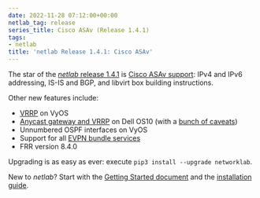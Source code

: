 ```yaml
---
date: 2022-11-28 07:12:00+00:00
netlab_tag: release
series_title: Cisco ASAv (Release 1.4.1)
tags:
- netlab
title: 'netlab Release 1.4.1: Cisco ASAv'
---
```

The star of the [*netlab* release 1.4.1](https://netlab.tools/release/1.4/) is [Cisco ASAv support](https://netlab.tools/platforms/): IPv4 and IPv6 addressing, IS-IS and BGP, and libvirt box building instructions.

Other new features include:

* [VRRP](https://netlab.tools/module/gateway/) on VyOS
* [Anycast gateway and VRRP](https://netlab.tools/module/gateway/) on Dell OS10 (with a [bunch of caveats](https://netlab.tools/caveats/#dell-os10))
* Unnumbered OSPF interfaces on VyOS
* Support for all [EVPN bundle services](https://netlab.tools/module/evpn/#evpn-bundle-services)
* FRR version 8.4.0

Upgrading is as easy as ever: execute `pip3 install --upgrade networklab`.

New to *netlab*? Start with the [Getting Started document](https://netlab.tools/tutorials/) and the [installation guide](https://netlab.tools/install/).
